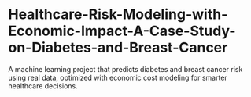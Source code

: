 # Healthcare-Risk-Modeling-with-Economic-Impact-A-Case-Study-on-Diabetes-and-Breast-Cancer
A machine learning project that predicts diabetes and breast cancer risk using real data, optimized with economic cost modeling for smarter healthcare decisions.

